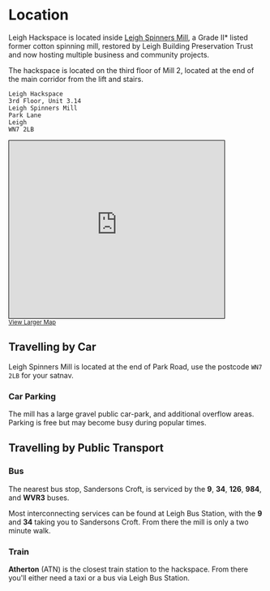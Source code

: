 # Location

Leigh Hackspace is located inside [Leigh Spinners Mill](https://www.leighspinnersmill.co.uk/), a Grade II* listed former cotton spinning mill, restored by Leigh Building Preservation Trust and now hosting multiple business and community projects.

The hackspace is located on the third floor of Mill 2, located at the end of the main corridor from the lift and stairs. 

```
Leigh Hackspace
3rd Floor, Unit 3.14
Leigh Spinners Mill
Park Lane
Leigh
WN7 2LB
```

<iframe width="425" height="350" frameborder="0" scrolling="no" marginheight="0" marginwidth="0" src="https://www.openstreetmap.org/export/embed.html?bbox=-2.4973779916763306%2C53.49165209155351%2C-2.489991188049317%2C53.49482113893086&amp;layer=mapnik&amp;marker=53.49323824053824%2C-2.4936819076538086" style="border: 1px solid black"></iframe><br/><small><a href="https://www.openstreetmap.org/?mlat=53.49324&amp;mlon=-2.49368#map=18/53.49324/-2.49368">View Larger Map</a></small>

## Travelling by Car

Leigh Spinners Mill is located at the end of Park Road, use the postcode `WN7 2LB` for your satnav. 

### Car Parking

The mill has a large gravel public car-park, and additional overflow areas. Parking is free but may become busy during popular times.

## Travelling by Public Transport

### Bus

The nearest bus stop, Sandersons Croft, is serviced by the **9**, **34**, **126**, **984**, and **WVR3** buses. 

Most interconnecting services can be found at Leigh Bus Station, with the **9** and **34** taking you to Sandersons Croft. From there the mill is only a two minute walk.

### Train

**Atherton** (ATN) is the closest train station to the hackspace. From there you'll either need a taxi or a bus via Leigh Bus Station.

